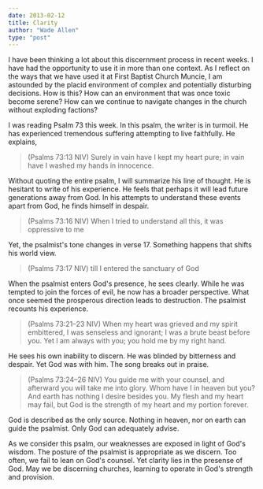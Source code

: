 ```yaml
---
date: 2013-02-12
title: Clarity
author: "Wade Allen"
type: "post"
---
```


I have been thinking a lot about this discernment process in recent weeks. I have had the opportunity to use it in more than one context. As I reflect on the ways that we have used it at First Baptist Church Muncie, I am astounded by the placid environment  of complex and potentially disturbing decisions. How is this? How can an environment that was once toxic become serene? How can we continue to navigate changes in the church without exploding factions?

I was reading Psalm 73 this week. In this psalm, the writer is in turmoil. He has experienced tremendous suffering attempting to live faithfully. He explains,

>(Psalms 73:13 NIV) Surely in vain have I kept my heart pure; in vain have I washed my hands in innocence.

Without quoting the entire psalm, I will summarize his line of thought. He is hesitant to write of his experience. He feels that perhaps it will lead future generations away from God. In his attempts to understand these events apart from God, he finds himself in despair.

>(Psalms 73:16 NIV) When I tried to understand all this, it was oppressive to me

Yet, the psalmist's tone changes in verse 17. Something happens that shifts his world view. 

>(Psalms 73:17 NIV) till I entered the sanctuary of God

When the psalmist enters God's presence, he sees clearly. While he was tempted to join the forces of evil, he now has a broader perspective. What once seemed the prosperous direction leads to destruction. The psalmist recounts his experience.

>(Psalms 73:21–23 NIV) When my heart was grieved and my spirit embittered, I was senseless and ignorant; I was a brute beast before you. Yet I am always with you; you hold me by my right hand.

He sees his own inability to discern. He was blinded by bitterness and despair. Yet God was with him. The song breaks out in praise.

>(Psalms 73:24–26 NIV) You guide me with your counsel, and afterward you will take me into glory. Whom have I in heaven but you? And earth has nothing I desire besides you. My flesh and my heart may fail, but God is the strength of my heart and my portion forever.

God is described as the only source. Nothing in heaven, nor on earth can guide the psalmist. Only God can adequately advise. 

As we consider this psalm, our weaknesses are exposed in light of God's wisdom. The posture of the psalmist is appropriate as we discern. Too often, we fail to lean on God's counsel. Yet clarity lies in the presense of God. May we be discerning churches, learning to operate in God's strength and provision. 
